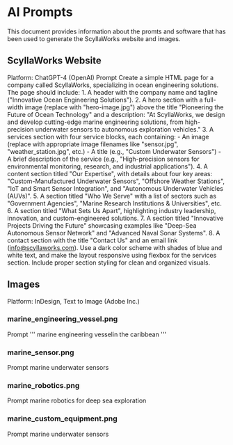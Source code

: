 # AI Prompts
This document provides information about the promts and software that has been used to generate the ScyllaWorks website and images.
## ScyllaWorks Website
Platform: ChatGPT-4 (OpenAI)
Prompt
    Create a simple HTML page for a company called ScyllaWorks, specializing in ocean engineering solutions. The page should include:
    1. A header with the company name and tagline ("Innovative Ocean Engineering Solutions").
    2. A hero section with a full-width image (replace with "hero-image.jpg") above the title "Pioneering the Future of Ocean Technology" and a description: "At ScyllaWorks, we design and develop cutting-edge marine engineering solutions, from high-precision underwater sensors to autonomous exploration vehicles."
    3. A services section with four service blocks, each containing:
    - An image (replace with appropriate image filenames like "sensor.jpg", "weather_station.jpg", etc.)
    - A title (e.g., "Custom Underwater Sensors")
    - A brief description of the service (e.g., "High-precision sensors for environmental monitoring, research, and industrial applications").
    4. A content section titled "Our Expertise", with details about four key areas: "Custom-Manufactured Underwater Sensors", "Offshore Weather Stations", "IoT and Smart Sensor Integration", and "Autonomous Underwater Vehicles (AUVs)".
    5. A section titled "Who We Serve" with a list of sectors such as "Government Agencies", "Marine Research Institutions & Universities", etc.
    6. A section titled "What Sets Us Apart", highlighting industry leadership, innovation, and custom-engineered solutions.
    7. A section titled "Innovative Projects Driving the Future" showcasing examples like "Deep-Sea Autonomous Sensor Network" and "Advanced Naval Sonar Systems".
    8. A contact section with the title "Contact Us" and an email link (info@scyllaworks.com).
    Use a dark color scheme with shades of blue and white text, and make the layout responsive using flexbox for the services section. Include proper section styling for clean and organized visuals.


## Images
Platform: InDesign, Text to Image (Adobe Inc.)
### marine_engineering_vessel.png
Prompt
'''
marine engineering vesselin the caribbean
'''
### marine_sensor.png
Prompt
    marine underwater sensors
### marine_robotics.png
Prompt
    marine robotics for deep sea exploration
### marine_custom_equipment.png
Prompt
    marine underwater sensors
